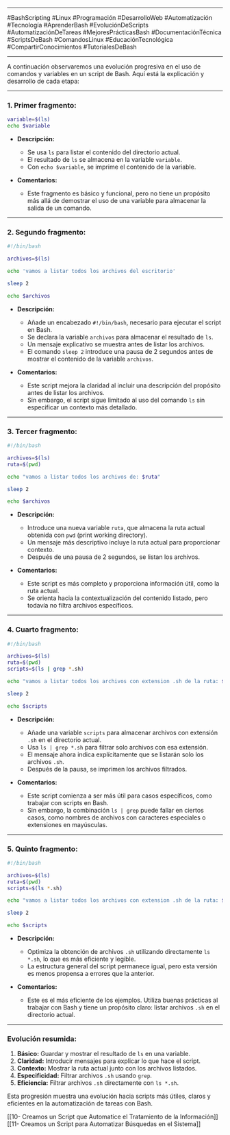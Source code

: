 
---

#BashScripting #Linux #Programación #DesarrolloWeb #Automatización #Tecnología #AprenderBash #EvoluciónDeScripts #AutomatizaciónDeTareas #MejoresPrácticasBash #DocumentaciónTécnica #ScriptsDeBash #ComandosLinux #EducaciónTecnológica #CompartirConocimientos #TutorialesDeBash

---
A continuación observaremos una evolución progresiva en el uso de comandos y variables en un script de Bash. Aquí está la explicación y desarrollo de cada etapa:

---

### **1. Primer fragmento:**

```bash
variable=$(ls)
echo $variable
```

- **Descripción:**
    
    - Se usa `ls` para listar el contenido del directorio actual.
    - El resultado de `ls` se almacena en la variable `variable`.
    - Con `echo $variable`, se imprime el contenido de la variable.
- **Comentarios:**
    
    - Este fragmento es básico y funcional, pero no tiene un propósito más allá de demostrar el uso de una variable para almacenar la salida de un comando.

---

### **2. Segundo fragmento:**

```bash
#!/bin/bash

archivos=$(ls)

echo 'vamos a listar todos los archivos del escritorio'

sleep 2

echo $archivos
```

- **Descripción:**
    
    - Añade un encabezado `#!/bin/bash`, necesario para ejecutar el script en Bash.
    - Se declara la variable `archivos` para almacenar el resultado de `ls`.
    - Un mensaje explicativo se muestra antes de listar los archivos.
    - El comando `sleep 2` introduce una pausa de 2 segundos antes de mostrar el contenido de la variable `archivos`.
- **Comentarios:**
    
    - Este script mejora la claridad al incluir una descripción del propósito antes de listar los archivos.
    - Sin embargo, el script sigue limitado al uso del comando `ls` sin especificar un contexto más detallado.

---

### **3. Tercer fragmento:**

```bash
#!/bin/bash

archivos=$(ls)
ruta=$(pwd)

echo "vamos a listar todos los archivos de: $ruta"

sleep 2

echo $archivos
```

- **Descripción:**
    
    - Introduce una nueva variable `ruta`, que almacena la ruta actual obtenida con `pwd` (print working directory).
    - Un mensaje más descriptivo incluye la ruta actual para proporcionar contexto.
    - Después de una pausa de 2 segundos, se listan los archivos.
- **Comentarios:**
    
    - Este script es más completo y proporciona información útil, como la ruta actual.
    - Se orienta hacia la contextualización del contenido listado, pero todavía no filtra archivos específicos.

---

### **4. Cuarto fragmento:**

```bash
#!/bin/bash

archivos=$(ls)
ruta=$(pwd)
scripts=$(ls | grep *.sh)

echo "vamos a listar todos los archivos con extension .sh de la ruta: $ruta"

sleep 2

echo $scripts
```

- **Descripción:**
    
    - Añade una variable `scripts` para almacenar archivos con extensión `.sh` en el directorio actual.
    - Usa `ls | grep *.sh` para filtrar solo archivos con esa extensión.
    - El mensaje ahora indica explícitamente que se listarán solo los archivos `.sh`.
    - Después de la pausa, se imprimen los archivos filtrados.
- **Comentarios:**
    
    - Este script comienza a ser más útil para casos específicos, como trabajar con scripts en Bash.
    - Sin embargo, la combinación `ls | grep` puede fallar en ciertos casos, como nombres de archivos con caracteres especiales o extensiones en mayúsculas.

---

### **5. Quinto fragmento:**

```bash
#!/bin/bash

archivos=$(ls)
ruta=$(pwd)
scripts=$(ls *.sh)

echo "vamos a listar todos los archivos con extension .sh de la ruta: $ruta"

sleep 2

echo $scripts
```

- **Descripción:**
    
    - Optimiza la obtención de archivos `.sh` utilizando directamente `ls *.sh`, lo que es más eficiente y legible.
    - La estructura general del script permanece igual, pero esta versión es menos propensa a errores que la anterior.
- **Comentarios:**
    
    - Este es el más eficiente de los ejemplos. Utiliza buenas prácticas al trabajar con Bash y tiene un propósito claro: listar archivos `.sh` en el directorio actual.

---

### **Evolución resumida:**

1. **Básico:** Guardar y mostrar el resultado de `ls` en una variable.
2. **Claridad:** Introducir mensajes para explicar lo que hace el script.
3. **Contexto:** Mostrar la ruta actual junto con los archivos listados.
4. **Especificidad:** Filtrar archivos `.sh` usando `grep`.
5. **Eficiencia:** Filtrar archivos `.sh` directamente con `ls *.sh`.

Esta progresión muestra una evolución hacia scripts más útiles, claros y eficientes en la automatización de tareas con Bash.



[[10- Creamos un Script que Automatice el Tratamiento de la Información]]
[[11- Creamos un Script para Automatizar Búsquedas en el Sistema]]